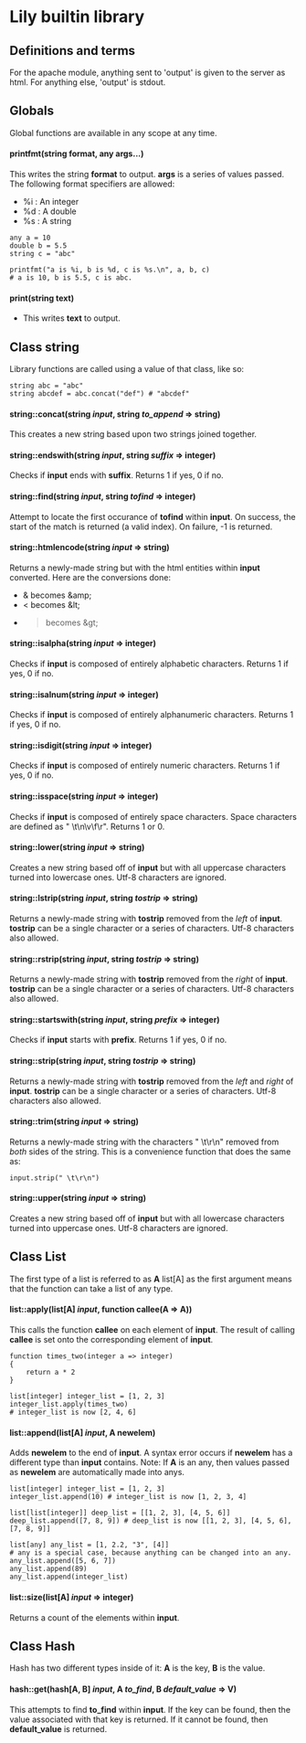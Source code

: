# Lily builtin library

## Definitions and terms
For the apache module, anything sent to 'output' is given to the server as html.
For anything else, 'output' is stdout.

## Globals
Global functions are available in any scope at any time.

#### printfmt(string format, any args...)
This writes the string **format** to output. **args** is a series of values passed. The following format specifiers are allowed:
* %i : An integer
* %d : A double
* %s : A string
```
any a = 10
double b = 5.5
string c = "abc"

printfmt("a is %i, b is %d, c is %s.\n", a, b, c)
# a is 10, b is 5.5, c is abc.
```

#### print(string text)
* This writes **text** to output.

## Class string
Library functions are called using a value of that class, like so:
```
string abc = "abc"
string abcdef = abc.concat("def") # "abcdef"
```

#### string::concat(string _input_, string _to_append_ => string)
This creates a new string based upon two strings joined together.

#### string::endswith(string _input_, string _suffix_ => integer)
Checks if **input** ends with **suffix**. Returns 1 if yes, 0 if no.

#### string::find(string _input_, string _tofind_ => integer)
Attempt to locate the first occurance of **tofind** within **input**. On success, the start of the match is returned (a valid index). On failure, -1 is returned.

#### string::htmlencode(string _input_ => string)
Returns a newly-made string but with the html entities within **input** converted. Here are the conversions done:
* & becomes &amp;amp;
* < becomes &amp;lt;
* > becomes &amp;gt;

#### string::isalpha(string _input_ => integer)
Checks if **input** is composed of entirely alphabetic characters. Returns 1 if yes, 0 if no.

#### string::isalnum(string _input_ => integer)
Checks if **input** is composed of entirely alphanumeric characters. Returns 1 if yes, 0 if no.

#### string::isdigit(string _input_ => integer)
Checks if **input** is composed of entirely numeric characters. Returns 1 if yes, 0 if no.

#### string::isspace(string _input_ => integer)
Checks if **input** is composed of entirely space characters. Space characters are defined as " \t\n\v\f\r". Returns 1 or 0.

#### string::lower(string _input_ => string)
Creates a new string based off of **input** but with all uppercase characters turned into lowercase ones. Utf-8 characters are ignored.

#### string::lstrip(string _input_, string _tostrip_ => string)
Returns a newly-made string with **tostrip** removed from the *left* of **input**. **tostrip** can be a single character or a series of characters. Utf-8 characters also allowed.

#### string::rstrip(string _input_, string _tostrip_ => string)
Returns a newly-made string with **tostrip** removed from the *right* of **input**. **tostrip** can be a single character or a series of characters. Utf-8 characters also allowed.

#### string::startswith(string _input_, string _prefix_ => integer)
Checks if **input** starts with **prefix**. Returns 1 if yes, 0 if no.

#### string::strip(string _input_, string _tostrip_ => string)
Returns a newly-made string with **tostrip** removed from the *left* and *right* of **input**. **tostrip** can be a single character or a series of characters. Utf-8 characters also allowed.

#### string::trim(string _input_ => string)
Returns a newly-made string with the characters " \t\r\n" removed from *both* sides of the string. This is a convenience function that does the same as:
```
input.strip(" \t\r\n")
```

#### string::upper(string _input_ => string)
Creates a new string based off of **input** but with all lowercase characters turned into uppercase ones. Utf-8 characters are ignored.


## Class List
The first type of a list is referred to as **A**
list[A] as the first argument means that the function can take a list of any type.

#### list::apply(list[A] _input_, function callee(A => A))
This calls the function **callee** on each element of **input**. The result of calling **callee** is set onto the corresponding element of **input**.
```
function times_two(integer a => integer)
{
	return a * 2
}

list[integer] integer_list = [1, 2, 3]
integer_list.apply(times_two)
# integer_list is now [2, 4, 6]
```

#### list::append(list[A] _input_, A newelem)
Adds **newelem** to the end of **input**. A syntax error occurs if **newelem** has a different type than **input** contains.
Note: If **A** is an any, then values passed as **newelem** are automatically made into anys.
```
list[integer] integer_list = [1, 2, 3]
integer_list.append(10) # integer_list is now [1, 2, 3, 4]

list[list[integer]] deep_list = [[1, 2, 3], [4, 5, 6]]
deep_list.append([7, 8, 9]) # deep_list is now [[1, 2, 3], [4, 5, 6], [7, 8, 9]]

list[any] any_list = [1, 2.2, "3", [4]]
# any is a special case, because anything can be changed into an any.
any_list.append([5, 6, 7])
any_list.append(89)
any_list.append(integer_list)
```

#### list::size(list[A] _input_ => integer)
Returns a count of the elements within **input**.


## Class Hash
Hash has two different types inside of it: **A** is the key, **B** is the value.

#### hash::get(hash[A, B] _input_, A _to_find_, B _default_value_ => V)
This attempts to find **to_find** within **input**. If the key can be found, then the value associated with that key is returned. If it cannot be found, then **default_value** is returned.
